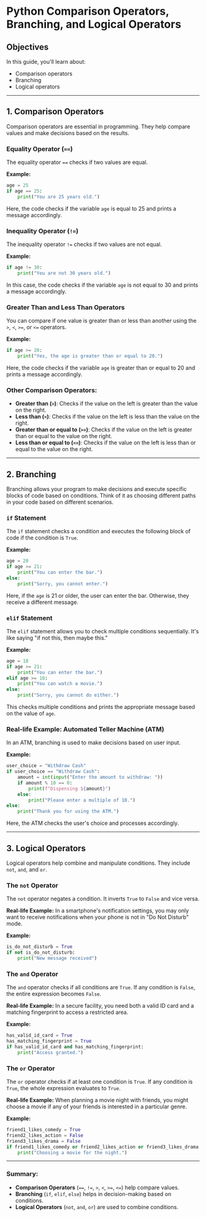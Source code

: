 
# Python Comparison Operators, Branching, and Logical Operators

## Objectives
In this guide, you'll learn about:
- Comparison operators
- Branching
- Logical operators

---

## 1. Comparison Operators

Comparison operators are essential in programming. They help compare values and make decisions based on the results.

### Equality Operator (`==`)
The equality operator `==` checks if two values are equal.

**Example:**
```python
age = 25
if age == 25:
    print("You are 25 years old.")
```
Here, the code checks if the variable `age` is equal to 25 and prints a message accordingly.

### Inequality Operator (`!=`)
The inequality operator `!=` checks if two values are not equal.

**Example:**
```python
if age != 30:
    print("You are not 30 years old.")
```
In this case, the code checks if the variable `age` is not equal to 30 and prints a message accordingly.

### Greater Than and Less Than Operators
You can compare if one value is greater than or less than another using the `>`, `<`, `>=`, or `<=` operators.

**Example:**
```python
if age >= 20:
    print("Yes, the age is greater than or equal to 20.")
```
Here, the code checks if the variable `age` is greater than or equal to 20 and prints a message accordingly.

### Other Comparison Operators:
- **Greater than (`>`)**: Checks if the value on the left is greater than the value on the right.
- **Less than (`<`)**: Checks if the value on the left is less than the value on the right.
- **Greater than or equal to (`>=`)**: Checks if the value on the left is greater than or equal to the value on the right.
- **Less than or equal to (`<=`)**: Checks if the value on the left is less than or equal to the value on the right.

---

## 2. Branching

Branching allows your program to make decisions and execute specific blocks of code based on conditions. Think of it as choosing different paths in your code based on different scenarios.

### `if` Statement
The `if` statement checks a condition and executes the following block of code if the condition is `True`.

**Example:**
```python
age = 20
if age >= 21:
    print("You can enter the bar.")
else:
    print("Sorry, you cannot enter.")
```
Here, if the `age` is 21 or older, the user can enter the bar. Otherwise, they receive a different message.

### `elif` Statement
The `elif` statement allows you to check multiple conditions sequentially. It's like saying "if not this, then maybe this."

**Example:**
```python
age = 18
if age >= 21:
    print("You can enter the bar.")
elif age >= 18:
    print("You can watch a movie.")
else:
    print("Sorry, you cannot do either.")
```
This checks multiple conditions and prints the appropriate message based on the value of `age`.

### Real-life Example: Automated Teller Machine (ATM)
In an ATM, branching is used to make decisions based on user input.

**Example:**
```python
user_choice = "Withdraw Cash"
if user_choice == "Withdraw Cash":
    amount = int(input("Enter the amount to withdraw: "))
    if amount % 10 == 0:
        print(f"Dispensing ${amount}")
    else:
        print("Please enter a multiple of 10.")
else:
    print("Thank you for using the ATM.")
```
Here, the ATM checks the user's choice and processes accordingly.

---

## 3. Logical Operators

Logical operators help combine and manipulate conditions. They include `not`, `and`, and `or`.

### The `not` Operator
The `not` operator negates a condition. It inverts `True` to `False` and vice versa.

**Real-life Example:**
In a smartphone's notification settings, you may only want to receive notifications when your phone is not in "Do Not Disturb" mode.

**Example:**
```python
is_do_not_disturb = True
if not is_do_not_disturb:
    print("New message received")
```

### The `and` Operator
The `and` operator checks if all conditions are `True`. If any condition is `False`, the entire expression becomes `False`.

**Real-life Example:**
In a secure facility, you need both a valid ID card and a matching fingerprint to access a restricted area.

**Example:**
```python
has_valid_id_card = True
has_matching_fingerprint = True
if has_valid_id_card and has_matching_fingerprint:
    print("Access granted.")
```

### The `or` Operator
The `or` operator checks if at least one condition is `True`. If any condition is `True`, the whole expression evaluates to `True`.

**Real-life Example:**
When planning a movie night with friends, you might choose a movie if any of your friends is interested in a particular genre.

**Example:**
```python
friend1_likes_comedy = True
friend2_likes_action = False
friend3_likes_drama = False
if friend1_likes_comedy or friend2_likes_action or friend3_likes_drama:
    print("Choosing a movie for the night.")
```

---

### Summary:
- **Comparison Operators** (`==`, `!=`, `>`, `<`, `>=`, `<=`) help compare values.
- **Branching** (`if`, `elif`, `else`) helps in decision-making based on conditions.
- **Logical Operators** (`not`, `and`, `or`) are used to combine conditions.
```

